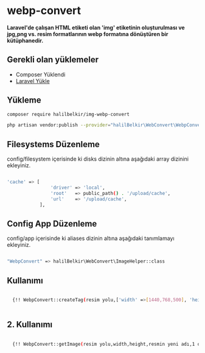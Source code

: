 # webp-convert

**Laravel'de çalışan HTML etiketi olan 'img' etiketinin oluşturulması ve jpg,png vs. resim formatlarının webp formatına dönüştüren bir kütüphanedir.**

## Gerekli olan yüklemeler

*   Composer Yüklendi
*   [Laravel Yükle](https://laravel.com/docs/installation)
## Yükleme

```bash
composer require halilbelkir/img-webp-convert
```

```bash
php artisan vendor:publish --provider="halilBelkir\WebConvert\WebpConvertServiceProvider" --force
```

## Filesystems Düzenleme 

config/filesystem içerisinde ki disks dizinin altına aşağıdaki array dizinini ekleyiniz.

```bash

'cache' => [
                'driver' => 'local',
                'root'   => public_path() . '/upload/cache',
                'url'    => '/upload/cache',
            ],
```

## Config App Düzenleme

config/app içerisinde ki aliases dizinin altına aşağıdaki tanımlamayı ekleyiniz.

```bash

"WebpConvert" => halilBelkir\WebConvert\ImageHelper::class
```

## Kullanımı

```bash

  {!! WebpConvert::createTag(resim yolu,['width' =>[1440,768,500], 'height' => [500,400,400]],['alt' => 'alt','title' => 'title','class' => 'class adı'],'lazy load kullanılacak ise buraya sadece "lazy" yazmanız yeterlidir','resmin yeni adı',1 olursa başka domainden kendi dosyanıza indirir ) !!}
  
```

## 2. Kullanımı

```bash

  {!! WebpConvert::getImage(resim yolu,width,height,resmin yeni adı,1 olursa başka domainden kendi dosyanıza indirir) !!}
  
```